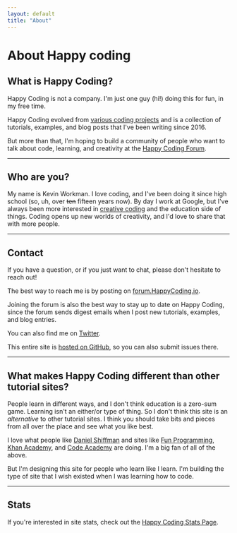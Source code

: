 ```yaml
---
layout: default
title: "About"
---
```


# About Happy coding

## What is Happy Coding?

Happy Coding is not a company. I'm just one guy (hi!) doing this for fun, in my free time.

Happy Coding evolved from [various coding projects](/blog/ten-years) and is a collection of tutorials, examples, and blog posts that I've been writing since 2016.

But more than that, I'm hoping to build a community of people who want to talk about code, learning, and creativity at the [Happy Coding Forum](https://forum.happycoding.io).

---

## Who are you?

My name is Kevin Workman. I love coding, and I've been doing it since high school (so, uh, over ~~ten~~ fifteen years now). By day I work at Google, but I've always been more interested in [creative coding](https://en.wikipedia.org/wiki/Creative_coding) and the education side of things. Coding opens up new worlds of creativity, and I'd love to share that with more people.

---

## Contact

If you have a question, or if you just want to chat, please don't hesitate to reach out!

The best way to reach me is by posting on [forum.HappyCoding.io](http://forum.HappyCoding.io).

Joining the forum is also the best way to stay up to date on Happy Coding, since the forum sends digest emails when I post new tutorials, examples, and blog entries.

You can also find me on [Twitter](https://twitter.com/TheKevinWorkman).

This entire site is [hosted on GitHub](https://github.com/KevinWorkman/HappyCoding), so you can also submit issues there.

---

## What makes Happy Coding different than other tutorial sites?

People learn in different ways, and I don't think education is a zero-sum game. Learning isn't an either/or type of thing. So I don't think this site is an *alternative* to other tutorial sites. I think you should take bits and pieces from all over the place and see what you like best.

I love what people like [Daniel Shiffman](http://shiffman.net/) and sites like [Fun Programming](http://funprogramming.org/), [Khan Academy](https://www.khanacademy.org/computing/computer-programming), and [Code Academy](https://www.codecademy.com/) are doing. I'm a big fan of all of the above.

But I'm designing this site for people who learn like I learn. I'm building the type of site that I wish existed when I was learning how to code.

---

## Stats

If you're interested in site stats, check out the [Happy Coding Stats Page](/about/stats).
